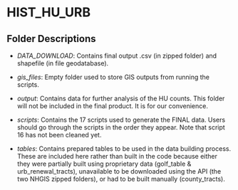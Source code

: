 # HIST_HU_URB

## Folder Descriptions

* *DATA_DOWNLOAD*: Contains final output .csv (in zipped folder) and shapefile (in file geodatabase).

* *gis_files*: Empty folder used to store GIS outputs from running the scripts.

* *output*: Contains data for further analysis of the HU counts. This folder will not be included in the final product. It is for our convenience.

* *scripts*: Contains the 17 scripts used to generate the FINAL data. Users should go through the scripts in the order they appear. Note that script 16 has not been cleaned yet.

* *tables*: Contains prepared tables to be used in the data building process. These are included here rather than built in the code because either they were partially built using proprietary data (golf_table & urb_renewal_tracts), unavailable to be downloaded using the API (the two NHGIS zipped folders), or had to be built manually (county_tracts).
